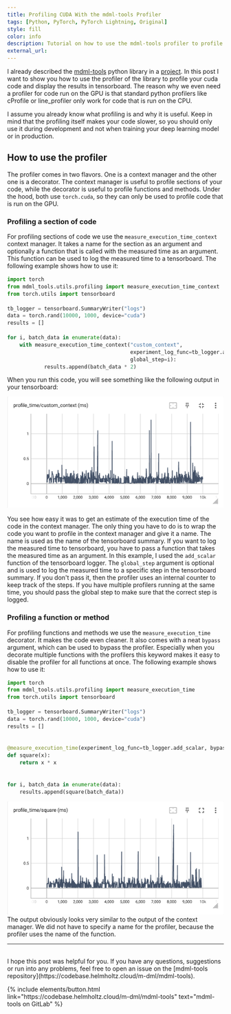 ```yaml
---
title: Profiling CUDA With the mdml-tools Profiler
tags: [Python, PyTorch, PyTorch Lightning, Original]
style: fill
color: info
description: Tutorial on how to use the mdml-tools profiler to profile your CUDA code and display the results in tensorboard.
external_url:
---
```



I already described the [mdml-tools](https://codebase.helmholtz.cloud/m-dml/mdml-tools) python library in a 
<a href="../projects/6-mdml-tools">project</a>. In this post I want to show you how to use the profiler of the library
to profile your cuda code and display the results in tensorboard. The reason why we even need a profiler for code run
on the GPU is that standard python profilers like cProfile or line_profiler only work for code that is run on the CPU.

I assume you already know what profiling is and why it is useful. Keep in mind that the profiling itself makes your
code slower, so you should only use it during development and not when training your deep learning model or in 
production.

## How to use the profiler
The profiler comes in two flavors. One is a context manager and the other one is a decorator. The context manager
is useful to profile sections of your code, while the decorator is useful to profile functions and methods.
Under the hood, both use `torch.cuda`, so they can only be used to profile code that is run on the GPU.

### Profiling a section of code

For profiling sections of code we use the `measure_execution_time_context` context manager. It takes a name for the
section as an argument and optionally a function that is called with the measured time as an argument. This function
can be used to log the measured time to a tensorboard. The following example shows how to use it:

```python
import torch
from mdml_tools.utils.profiling import measure_execution_time_context
from torch.utils import tensorboard

tb_logger = tensorboard.SummaryWriter("logs")
data = torch.rand(10000, 1000, device="cuda")
results = []

for i, batch_data in enumerate(data):
    with measure_execution_time_context("custom_context",
                                        experiment_log_func=tb_logger.add_scalar,
                                        global_step=i):
            results.append(batch_data * 2)
```

When you run this code, you will see something like the following output in your tensorboard:

![Tensorboard output](../assets/images/blog/profiling_with_mdml_profiler/ProfilingOutput.png "Tensorboard output")

You see how easy it was to get an estimate of the execution time of the code in the context manager. The only thing
you have to do is to wrap the code you want to profile in the context manager and give it a name. The name is used
as the name of the tensorboard summary. If you want to log the measured time to tensorboard, you have to pass a
function that takes the measured time as an argument. In this example, I used the `add_scalar` function of the
tensorboard logger. The `global_step` argument is optional and is used to log the measured time to a specific step
in the tensorboard summary. If you don't pass it, then the profiler uses an internal counter to keep track of the
steps. If you have multiple profilers running at the same time, you should pass the global step to make sure that
the correct step is logged.

### Profiling a function or method

For profiling functions and methods we use the `measure_execution_time` decorator. It makes the code even 
cleaner. It also comes with a neat `bypass` argument, which can be used to bypass the profiler. Especially when
you decorate multiple functions with the profilers this keyword makes it easy to disable the profiler for all
functions at once. The following example shows how to use it:

```python
import torch
from mdml_tools.utils.profiling import measure_execution_time
from torch.utils import tensorboard

tb_logger = tensorboard.SummaryWriter("logs")
data = torch.rand(10000, 1000, device="cuda")
results = []


@measure_execution_time(experiment_log_func=tb_logger.add_scalar, bypass=False)
def square(x):
    return x * x


for i, batch_data in enumerate(data):
    results.append(square(batch_data))
```

![Tensorboard output](../assets/images/blog/profiling_with_mdml_profiler/ProfilingOutputFunction.png "Tensorboard output")
The output obviously looks very similar to the output of the context manager. We did not have to specify a name
for the profiler, because the profiler uses the name of the function.
<br>

-----------

<br>
I hope this post was helpful for you. If you have any questions, suggestions or run into any problems, feel free to open
an issue on the [mdml-tools repository](https://codebase.helmholtz.cloud/m-dml/mdml-tools).

<p class="text-center">
{% include elements/button.html link="https://codebase.helmholtz.cloud/m-dml/mdml-tools" text="mdml-tools on GitLab" %}
</p>